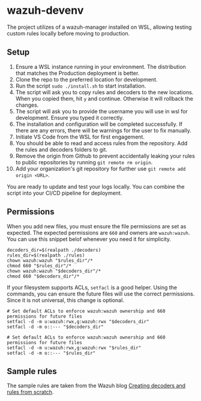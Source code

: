 # wazuh-devenv

The project utilizes of a wazuh-manager installed on WSL, allowing testing custom rules locally before moving to production.

## Setup

1. Ensure a WSL instance running in your environment. The distribution that matches the Production deployment is better.
2. Clone the repo to the preferred location for development.
3. Run the script `sudo ./install.sh` to start installation.
4. The script will ask you to copy rules and decoders to the new locations. When you copied them, hit `y` and continue. Otherwise it will rollback the changes.
5. The script will ask you to provide the username you will use in wsl for development. Ensure you typed it correctly.
6. The installation and configuration will be completed successfully. If there are any errors, there will be warnings for the user to fix manually.
7. Initiate VS Code from the WSL for first engagement.
8. You should be able to read and access rules from the repository. Add the rules and decoders folders to git.
9. Remove the origin from Github to prevent accidentally leaking your rules to public repositories by running `git remote rm origin`.
10. Add your organization's git repository for further use `git remote add origin <URL>`.

You are ready to update and test your logs locally. You can combine the script into your CI/CD pipeline for deployment.


## Permissions

When you add new files, you must ensure the file permissions are set as expected. The expected permissions are `660` and owners are `wazuh:wazuh`. You can use this snippet belof whenever you need it for simplicity.

```shell
decoders_dir=$(realpath ./decoders)
rules_dir=$(realpath ./rules)
chown wazuh:wazuh "$rules_dir"/*
chmod 660 "$rules_dir"/*
chown wazuh:wazuh "$decoders_dir"/*
chmod 660 "$decoders_dir"/*
```

If your filesystem supports ACLs, `setfacl` is a good helper. Using the commands, you can ensure the future files will use the correct permissions. Since it is not universal, this change is optional.

```shell
# Set default ACLs to enforce wazuh:wazuh ownership and 660 permissions for future files
setfacl -d -m u:wazuh:rwx,g:wazuh:rwx "$decoders_dir"
setfacl -d -m o::--- "$decoders_dir"

# Set default ACLs to enforce wazuh:wazuh ownership and 660 permissions for future files
setfacl -d -m u:wazuh:rwx,g:wazuh:rwx "$rules_dir"
setfacl -d -m o::--- "$rules_dir"
```


## Sample rules

The sample rules are taken from the Wazuh blog [Creating decoders and rules from scratch](https://wazuh.com/blog/creating-decoders-and-rules-from-scratch/).
